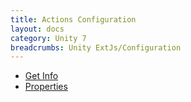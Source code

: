 ```yaml
---
title: Actions Configuration
layout: docs
category: Unity 7
breadcrumbs: Unity ExtJs/Configuration
---
```

- [Get Info](actions/get-info.md)
- [Properties](actions/properties.md)
